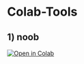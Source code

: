 # Colab-Tools
## 1) noob
  <a href="https://colab.research.google.com/github.com/mrlbni/Test-Google-Colab/blob/main/noob.ipynb"><img src="https://colab.research.google.com/assets/colab-badge.svg" alt="Open in Colab"/></a>
